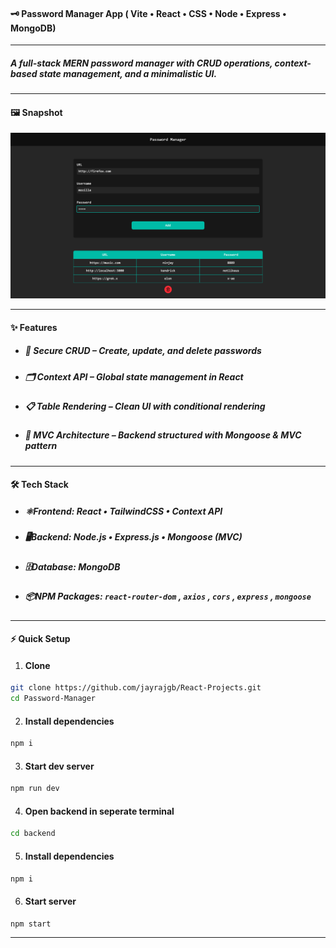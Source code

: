 #### 🗝️ **Password Manager App** ( Vite • React • CSS • Node • Express • MongoDB)

---

##### A full-stack **MERN** password manager with CRUD operations, context-based state management, and a minimalistic UI.

---

#### 🖼️ **Snapshot**

![Snapshot](/Password-Manager/public/project10.png)

---

#### ✨ **Features**

- ##### 🔑 **Secure CRUD** – Create, update, and delete passwords
- ##### 🗂️ **Context API** – Global state management in React
- ##### 📋 **Table Rendering** – Clean UI with conditional rendering
- ##### 🧩 **MVC Architecture** – Backend structured with Mongoose & MVC pattern

---

#### 🛠️ **Tech Stack**

- ##### ⚛️**Frontend:** React • TailwindCSS • Context API
- ##### 🖥️**Backend:** Node.js • Express.js • Mongoose (MVC)
- ##### 🗄️**Database:** MongoDB
- ##### 📦**NPM Packages:** `react-router-dom` , `axios` , `cors` , `express` , `mongoose`

---

#### ⚡ **Quick Setup**

1. #### **Clone**

```bash
git clone https://github.com/jayrajgb/React-Projects.git
cd Password-Manager
```

2. #### **Install dependencies**

```bash
npm i
```

3. #### **Start dev server**

```bash
npm run dev
```

4. #### **Open backend in seperate terminal**

```bash
cd backend
```

5. #### **Install dependencies**

```bash
npm i
```

6. #### **Start server**

```bash
npm start
```

---
